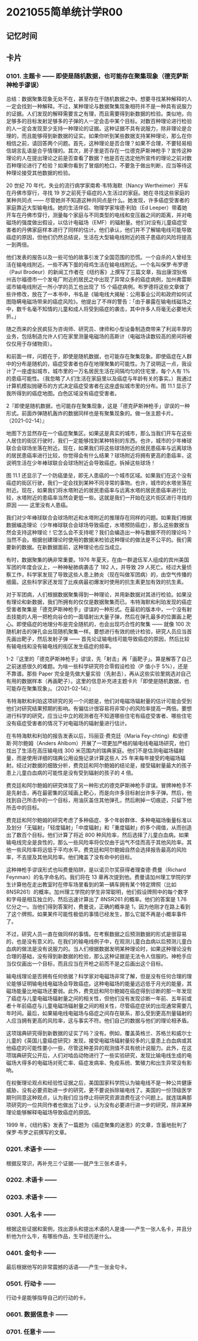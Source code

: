 # 2021055简单统计学R00

## 记忆时间

## 卡片

### 0101. 主题卡 —— 即使是随机数据，也可能存在聚集现象（德克萨斯神枪手谬误）

总结：数据聚集现象无处不在，甚至存在于随机数据之中。想要寻找某种解释的人一定会找到一种解释。不过，某种理论与数据聚集现象相符并不是一种具有说服力的证据。人们发现的解释需要言之有理，而且需要得到新数据的检验。类似地，向足够多的目标发射足够多的子弹的人一定会击中某个目标。对数百种理论进行检验的人一定会发现至少支持一种理论的证据。这种证据不具有说服力，除非理论是合理的，而且能够得到新数据的证实。如果你听到某些数据支持某种理论，那么在你相信之前，请回答两个问题。首先，这种理论是否合理？如果不合理，不要轻易相信胡言乱语是合乎情理的。其次，房子里是否存在一位德克萨斯神枪手？宣传这种理论的人在提出理论之前是否查看了数据？他是否在选定他所宣传的理论之前对数百种理论进行了检验？如果你看到了冒烟的枪口，不要急于做出判断，应当等待这种理论接受其他数据的检验。

20 世纪 70 年代，失业的流行病学家南希·韦特海默（Nancy Wertheimer）开车在丹佛市穿行，寻找 19 岁之前死于癌症的人生活过的家庭。她在寻找这些家庭的某种共同点 —— 尽管她并不知道这种共同点是什么。她发现，许多癌症受害者的家庭靠近大型输电线。她的生活伴侣、物理学家埃德·利珀（Ed Leeper）带着她开车在丹佛市穿行，测量每个家庭与不同类型的电线和变压器之间的距离，并对电磁场的强度做出假设，以估计电磁场（EMF）的辐射量。他们对没有儿童癌症受害者的丹佛家庭样本进行了同样的估计。他们承认，他们并不了解输电线可能导致癌症的原因，但他们仍然总结说，生活在大型输电线附近的孩子患癌的风险将提高一到两倍。

他们发表的报告以及一些可怕的故事引发了全国范围的恐慌。一个自杀的人曾经生活在输电线附近。一些不再下蛋的母鸡生活在输电线附近。一个名叫保罗·布罗德（Paul Brodeur）的新闻工作者在《纽约客》上撰写了三篇文章，指出康涅狄格州吉尔福德市一个发电厂附近的居民之中出现了异常众多的癌症病例，加州弗雷斯诺市输电线附近一所小学的员工也出现了 15 个癌症病例。布罗德将这些文章做了些许修改，放在了一本书中，书名是《输电线大揭秘：公用事业公司和政府如何试图隐瞒电磁场带来的癌症风险》。他提出了不祥的警告：「由于暴露在输电线磁场之中，数千名毫不知情的儿童和成人将受到癌症的袭击，其中许多人将毫无必要地夭折。」

随之而来的全民疯狂为咨询师、研究员、律师和小型设备制造商带来了利润丰厚的业务，包括制造允许人们在家里测量电磁场的高斯计（电磁场读数较高的房间将被仅仅用于存储物资）。

和前面一样，问题在于，即使是随机数据，也可能存在聚集现象。即使癌症在人群中的分布是随机的，癌症受害者也存在地理聚集的可能性。为了说明这一点，我设计了一座虚拟城市，城市里的一万名居民生活在间隔均匀的住宅里，每个人有 1% 的患癌可能性。（我忽略了人们生活在家庭里以及癌症与年龄有关的事实。）我通过计算机模拟抛硬币的方式决定癌症受害者在这座虚拟城市里的分布。图 11.1 显示了我所得到的癌症地图。白色区域没有癌症受害者。

2『即使是随机数据，也可能存在聚集现象，这是「德克萨斯神枪手」谬误的一种形式。前面炸弹随机轰炸的数据同样也是有聚集现象的。做一张主题卡片。（2021-02-14）』

地图下方显然存在一个癌症聚集区。如果这是真实的城市，那么当我们开车在这些人居住的街区行驶时，我们一定能够找到某种特别的东西。也许，城市的少年棒球联合会球场坐落在附近。现在，如果我们将这些球场附近的居民患癌率与远离球场的居民患癌率进行比较，你觉得会有什么结果？球场附近将拥有更高的患癌率，这说明生活在少年棒球联合会球场附近会导致癌症。拆掉这些球场！

图 11.1 还显示了一个防癌堡垒，即无人患癌的一个城市区域。如果我们在这个没有癌症的街区行驶，我们一定会找到某种不同寻常的事物。也许，城市的水塔坐落在附近。现在，如果我们将水塔附近的居民患癌率与远离水塔的居民患癌率进行比较，水塔附近的患癌率当然会更低一些。这就是我们一开始在这片街区进行寻找的原因 —— 这里没有人患癌。

我们对少年棒球联合会球场附近和水塔附近的推理存在同样的问题。如果我们根据数据编造理论（少年棒球联合会球场导致癌症，水塔预防癌症），那么这些数据当然会支持这种理论！它怎么会不支持呢？我们会编造出一种与数据不符的理论吗？当然不会。根据创建理论时使用的数据来检验这种理论的做法是不公平的。我们需要新的数据。在新数据面前，这种理论也应当成立。

有时，数据聚集的确非常重要。1976 年夏天，在由一群退伍军人组成的宾州美国军团的年度会议上，一种神秘肺病袭击了 182 人，并导致 29 人死亡。经过大量侦察工作，科学家发现了导致这些人患上肺炎（现在叫做军团病）的，由空气传播的细菌。这些科学家还发现了比疾病最初爆发时使用的抗生素更加有效的抗生素。

对于军团病，人们根据数据聚集得到一种理论，并用新数据对其进行检验。如果没有理论和新数据，我们所拥有的仅仅是数据聚集而已。韦特海默和利珀发现的癌症受害者聚集是「德克萨斯神枪手」谬误的一种形式。在最初的版本中，一个没有射击技能的人用一把枪向谷仓的一面墙射出大量子弹，然后在弹孔最多的位置画上靶心。即使癌症的地理分布是完全随机的，也会出现巧合性的聚集 —— 就像 100 次随机射击的弹孔会出现随机聚集一样。要想进行有效的统计检验，研究人员应当首先画出靶子，然后发射子弹 —— 首先论证输电线可能导致癌症的原因，然后比较有输电线和没有输电线的街区发生癌症的频率。

1-2『这里的「德克萨斯神枪手」谬误，先「射击」再「画靶子」。算是解答了自己之前迷惑很久的难题。为啥一些科学研究符合零假设检验（P 值小于 5%），还是不靠谱。那些 Paper 完全是先做大量实验（先射击），再从这些实验里挑选对自己有用的数据样本（再画靶子）。这里的信息补充进主题卡片「即使是随机数据，也可能存在聚集现象」。（2021-02-14）』

韦特海默和利珀这项研究的另一个问题是，他们对电磁场辐射量的估计可能会受到他们对研究结果预期的影响。有偏估计很容易将非常小的风险率提高一两倍。要想进行科学的研究，应当让中立的观测者在不知道哪些住宅有癌症受害者、哪些住宅没有癌症受害者的情况下对电磁场的辐射量进行估计。

在韦特海默和利珀的报告发表以后，玛丽亚·费克廷（Maria Fey-chting）和安德斯·阿尔鲍姆（Anders Ahlbom）开展了一项更加严格的输电线电磁场研究，他们找出了生活在高压输电线 300 米范围内的瑞典家庭。他们不是估测电磁场辐射量，而是使用详细的瑞典公用设施记录计算这些人 25 年来每年接受的电磁场辐射。经过对数据的细致分析，费克廷和阿尔鲍姆的结论是，接受辐射量最大的孩子患上儿童白血病的可能性是没有受到辐射的孩子的 4 倍。

费克廷和阿尔鲍姆的研究体现了另一种形式的德克萨斯神枪手谬误。冒牌神枪手不是先射击，再在最密集的区域画上靶心，而是向许多目标射出许多子弹。然后，他找到自己所击中的一个目标，用油灰盖住其他弹孔，然后刷掉一切痕迹，只留下他所击中的目标。

费克廷和阿尔鲍姆的研究考虑了多种癌症、多个年龄群体、多种电磁场衡量标准以及划分「无辐射」「轻度辐射」「中度辐射」和「重度辐射」的多个阈值，从而创造出了数百个目标。他们计算了将近 800 种风险率，然后选择了儿童白血病。如果输电线完全是良性的，那么一些风险率将仅仅由于运气不佳而高于其他风险率。其他一些风险率将远低于平均水平。费克廷和阿尔鲍姆自然会选择报告最高的风险率，不去提及其他风险率。他们掩盖了没有命中的目标。

这种神枪手谬误形式也叫费曼陷阱，是以诺贝尔奖获得者理查德·费曼（Richard Feynman）的名字命名的。我们将在 13 章再次提到他。费曼请加州理工学院的学生计算他在走出教室时在停车场里看到的第一辆车拥有某个特定牌照（比如 8NSR261）的概率。加州理工学院的学生非常聪明，他们假设牌照中的每个数字和字母是相互独立的，然后迅速计算出了 8NSR261 的概率。他们的答案是 1.76 亿分之一。当他们得到答案时，费曼说，正确的概率是 1，因为他刚才在路上看到了这个牌照。如果某件可能性极低的事情已经发生，那么它就不再是小概率事件了。

不过，研究人员一直在做同样的事情。在考察数据之后预测数据的形式是很容易的，也是没有意义的。在我们的输电线例子中，在观测儿童白血病以后预测儿童白血病的做法是没有说服力的。当人们根据数据发明某种理论时，如果这种理论没有合理的基础，没有得到新数据的检验，那么这种证据是无法令人信服的。神枪手应当仅仅画出一个目标，而且应当在开枪之前而不是之后画出这个目标。

输电线理论是否拥有任何依据？科学家对电磁场非常了解，但是没有任何合理的理论能够证明输电线电磁场会导致癌症。这种电磁场的能量远远低于月光的能量，其磁场能量比地磁场还要弱。此外，费克廷和阿尔鲍姆在癌症得到诊断的那一年发现了癌症与儿童电磁场辐射量之间的相关性，但他们没有发现诊断一年前、五年前或者十年前癌症与儿童电磁场辐射量之间的相关性，尽管癌症症状的出现通常需要几年时间。最后，如果输电线电磁场与癌症之间存在联系，那么受到更高剂量辐射的人应当拥有更高的风险率，这与事实不符。他们自己的数据与他们的理论相矛盾。

这项瑞典研究得到新数据的证实了吗？没有。例如，覆盖英格兰、苏格兰和威尔士儿童的《英国儿童癌症研究》发现，接受电磁场辐射量较多的儿童患上白血病或其他癌症的可能性要小一些，尽管这种差异的观测值不具有统计说服力。此外，在这项瑞典研究公开后，人们对啮齿动物进行了一些实验研究，发现比输电线生成的电磁场大得多的电磁场对死亡率、癌症发病率、免疫系统、繁殖力和出生异常没有影响。

在权衡理论观点和经验性证据之后，美国国家科学院认为输电线不是一种公共健康威胁，没有必要资助进一步的研究，更不要说拆除输电线了。美国的一份顶级医学期刊同意这种观点，认为我们应当停止将研究资源浪费在这个问题上。就连瑞典那项研究的一位共同作者也做出了让步，认为没有必要进行进一步的研究，除非某种理论能够解释电磁场导致癌症的原因。

1999 年，《纽约客》发表了一篇题为《癌症聚集的迷思》的文章，含蓄地批判了保罗·布罗之前撰写的文章。

### 0201. 术语卡 ——

根据反常识，再补充三个证据——就产生三张术语卡。

### 0202. 术语卡 ——

### 0203. 术语卡 ——

### 0301. 人名卡 ——

根据这些证据和案例，找出源头和提出术语的人是谁——产生一张人名卡，并且分析他为什么牛，有哪些作品，生平经历是什么。

### 0401. 金句卡 ——

最后根据他写的非常震撼的话语——产生一张金句卡。

### 0501. 行动卡 ——

行动卡是能够指导自己的行动的卡。

### 0601. 数据信息卡 ——

### 0701. 任意卡 —— 


